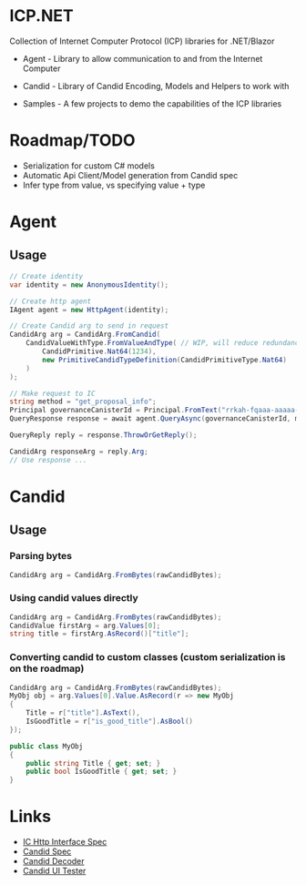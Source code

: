 # ICP.NET
Collection of Internet Computer Protocol (ICP) libraries for .NET/Blazor

- Agent - Library to allow communication to and from the Internet Computer

- Candid - Library of Candid Encoding, Models and Helpers to work with 

- Samples - A few projects to demo the capabilities of the ICP libraries

# Roadmap/TODO
- Serialization for custom C# models
- Automatic Api Client/Model generation from Candid spec
- Infer type from value, vs specifying value + type

# Agent
## Usage
```cs
// Create identity
var identity = new AnonymousIdentity();

// Create http agent
IAgent agent = new HttpAgent(identity);

// Create Candid arg to send in request
CandidArg arg = CandidArg.FromCandid(
    CandidValueWithType.FromValueAndType( // WIP, will reduce redundancy
        CandidPrimitive.Nat64(1234),
        new PrimitiveCandidTypeDefinition(CandidPrimitiveType.Nat64)
    )
);

// Make request to IC
string method = "get_proposal_info";
Principal governanceCanisterId = Principal.FromText("rrkah-fqaaa-aaaaa-aaaaq-cai");
QueryResponse response = await agent.QueryAsync(governanceCanisterId, method, arg);

QueryReply reply = response.ThrowOrGetReply();

CandidArg responseArg = reply.Arg;
// Use response ...
```

# Candid
## Usage
### Parsing bytes
```cs
CandidArg arg = CandidArg.FromBytes(rawCandidBytes);
```

### Using candid values directly
```cs
CandidArg arg = CandidArg.FromBytes(rawCandidBytes);
CandidValue firstArg = arg.Values[0];
string title = firstArg.AsRecord()["title"];
```

### Converting candid to custom classes (custom serialization is on the roadmap)

```cs
CandidArg arg = CandidArg.FromBytes(rawCandidBytes);
MyObj obj = arg.Values[0].Value.AsRecord(r => new MyObj
{
    Title = r["title"].AsText(),
    IsGoodTitle = r["is_good_title"].AsBool()
});

public class MyObj
{
    public string Title { get; set; }
    public bool IsGoodTitle { get; set; }
}
```

# Links
- [IC Http Interface Spec](https://smartcontracts.org/docs/current/references/ic-interface-spec)
- [Candid Spec](https://github.com/dfinity/candid/blob/master/spec/Candid.md)
- [Candid Decoder](https://fxa77-fiaaa-aaaae-aaana-cai.raw.ic0.app/explain)
- [Candid UI Tester](https://a4gq6-oaaaa-aaaab-qaa4q-cai.raw.ic0.app)